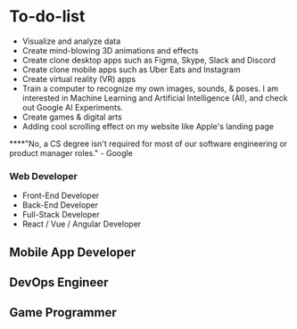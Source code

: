 # To-do-list
- Visualize and analyze data
- Create mind-blowing 3D animations and effects
- Create clone desktop apps such as Figma, Skype, Slack and Discord
- Create clone mobile apps such as Uber Eats and Instagram
- Create virtual reality (VR) apps
- Train a computer to recognize my own images, sounds, & poses. I am interested in Machine Learning and Artificial Intelligence (AI), and check out Google AI Experiments.
- Create games & digital arts
- Adding cool scrolling effect on my website like Apple's landing page

****"No, a CS degree isn't required for most of our software engineering or product manager roles." - Google

### Web Developer
- Front-End Developer
- Back-End Developer
- Full-Stack Developer
- React / Vue / Angular Developer

## Mobile App Developer
## DevOps Engineer
## Game Programmer
